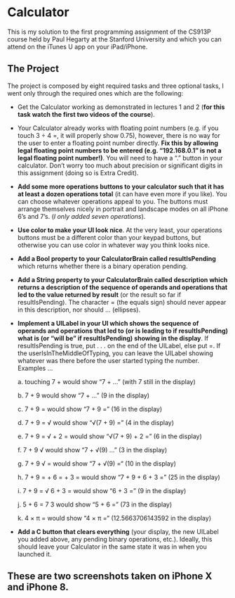 # Calculator
This is my solution to the first programming assignment of the CS913P course held by Paul Hegarty at the Stanford University and which you can attend on the iTunes U app on your iPad/iPhone.

## The Project
The project is composed by eight required tasks and three optional tasks, I went only through the required ones which are the following:

- Get the Calculator working as demonstrated in lectures 1 and 2 (**for this task watch the first two videos of the course**).

- Your Calculator already works with floating point numbers (e.g. if you touch 3 ÷ 4 =, it will properly show 0.75), however, there is no way for the user to enter a floating point number directly. **Fix this by allowing legal floating point numbers to be entered (e.g. “192.168.0.1” is not a legal floating point number!)**. You will need to have a “.” button in your calculator. Don’t worry too much about precision or significant digits in this assignment (doing so is Extra Credit).

- **Add some more operations buttons to your calculator such that it has at least a dozen operations total** (it can have even more if you like). You can choose whatever operations appeal to you. The buttons must arrange themselves nicely in portrait and landscape modes on all iPhone 6’s and 7’s. (_I only added seven operations_).

- **Use color to make your UI look nice**. At the very least, your operations buttons must be a different color than your keypad buttons, but otherwise you can use color in whatever way you think looks nice.

- **Add a Bool property to your CalculatorBrain called resultIsPending** which returns whether there is a binary operation pending.

- **Add a String property to your CalculatorBrain called description which returns a description of the sequence of operands and operations that led to the value returned by result** (or the result so far if resultIsPending). The character = (the equals sign) should never appear in this description, nor should ... (ellipses).

- **Implement a UILabel in your UI which shows the sequence of operands and operations that led to (or is leading to if resultIsPending) what is (or “will be” if resultIsPending) showing in the display**. If resultIsPending is true, put . . . on the end of the UILabel, else put =. If the userIsInTheMiddleOfTyping, you can leave the UILabel showing whatever was there before the user started typing the number. Examples ...

  a.  touching 7 + would show “7 + ...” (with 7 still in the display)
  
  b.  7 + 9 would show “7 + ...” (9 in the display)
  
  c.  7 + 9 = would show “7 + 9 =” (16 in the display)
  
  d.  7 + 9 = √ would show “√(7 + 9) =” (4 in the display)
  
  e.  7 + 9 = √ + 2 = would show “√(7 + 9) + 2 =” (6 in the display)
  
  f.  7 + 9 √ would show “7 + √(9) ...” (3 in the display)
  
  g.  7 + 9 √ = would show “7 + √(9) =“ (10 in the display)
  
  h.  7 + 9 = + 6 = + 3 = would show “7 + 9 + 6 + 3 =” (25 in the display)
  
  i.  7 + 9 = √ 6 + 3 = would show “6 + 3 =” (9 in the display)
  
  j.  5 + 6 = 7 3 would show “5 + 6 =” (73 in the display)
  
  k.  4 × π = would show “4 × π =“ (12.5663706143592 in the display)

- **Add a C button that clears everything** (your display, the new UILabel you added above, any pending binary operations, etc.). Ideally, this should leave your Calculator in the same state it was in when you launched it.

## These are two screenshots taken on iPhone X and iPhone 8.

